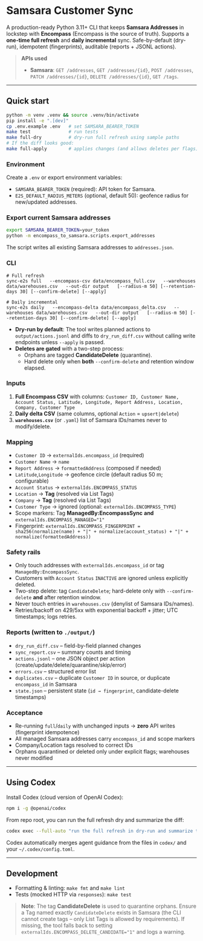 # Samsara Customer Sync

A production-ready Python 3.11+ CLI that keeps **Samsara Addresses** in lockstep with **Encompass**
(Encompass is the source of truth). Supports a **one-time full refresh** and **daily incremental**
sync. Safe-by-default (dry-run), idempotent (fingerprints), auditable (reports + JSONL actions).

> **APIs used**
>
> - **Samsara**: `GET /addresses`, `GET /addresses/{id}`, `POST /addresses`,
>   `PATCH /addresses/{id}`, `DELETE /addresses/{id}`, `GET /tags`.

---

## Quick start

```bash
python -m venv .venv && source .venv/bin/activate
pip install -e ".[dev]"
cp .env.example .env   # set SAMSARA_BEARER_TOKEN
make test              # run tests
make full-dry          # dry-run full refresh using sample paths
# If the diff looks good:
make full-apply        # applies changes (and allows deletes per flags)
```

### Environment

Create a `.env` or export environment variables:

- `SAMSARA_BEARER_TOKEN` (required): API token for Samsara.
- `E2S_DEFAULT_RADIUS_METERS` (optional, default 50): geofence radius for new/updated addresses.

### Export current Samsara addresses

```bash
export SAMSARA_BEARER_TOKEN=your_token
python -m encompass_to_samsara.scripts.export_addresses
```

The script writes all existing Samsara addresses to `addresses.json`.

### CLI

```
# Full refresh
sync-e2s full   --encompass-csv data/encompass_full.csv   --warehouses data/warehouses.csv   --out-dir output   [--radius-m 50] [--retention-days 30] [--confirm-delete] [--apply]

# Daily incremental
sync-e2s daily   --encompass-delta data/encompass_delta.csv   --warehouses data/warehouses.csv   --out-dir output   [--radius-m 50] [--retention-days 30] [--confirm-delete] [--apply]
```

- **Dry-run by default**: The tool writes planned actions to `output/actions.jsonl` and diffs
  to `dry_run_diff.csv` without calling write endpoints unless `--apply` is passed.
- **Deletes are gated** with a two-step process:
  - Orphans are tagged **CandidateDelete** (quarantine).
  - Hard delete only when **both** `--confirm-delete` and retention window elapsed.

### Inputs

1. **Full Encompass CSV** with columns:
   `Customer ID, Customer Name, Account Status, Latitude, Longitude, Report Address, Location, Company, Customer Type`
2. **Daily delta CSV** (same columns, optional `Action` = `upsert|delete`)
3. **`warehouses.csv`** (or `.yaml`) list of Samsara IDs/names never to modify/delete.

### Mapping

- `Customer ID` → `externalIds.encompass_id` (required)
- `Customer Name` → `name`
- `Report Address` → `formattedAddress` (composed if needed)
- `Latitude`,`Longitude` → geofence circle (default radius 50 m; configurable)
- `Account Status` → `externalIds.ENCOMPASS_STATUS`
- `Location` → **Tag** (resolved via List Tags)
- `Company` → **Tag** (resolved via List Tags)
- `Customer Type` → ignored (optional: `externalIds.ENCOMPASS_TYPE`)
- Scope markers: Tag **ManagedBy:EncompassSync** **and** `externalIds.ENCOMPASS_MANAGED="1"`
- Fingerprint: `externalIds.ENCOMPASS_FINGERPRINT = sha256(normalize(name) + "|" + normalize(account_status) + "|" + normalize(formattedAddress))`

### Safety rails

- Only touch addresses with `externalIds.encompass_id` or tag `ManagedBy:EncompassSync`.
- Customers with `Account Status` `INACTIVE` are ignored unless explicitly deleted.
- Two-step delete: tag `CandidateDelete`; hard-delete only with `--confirm-delete` **and**
  after retention window.
- Never touch entries in `warehouses.csv` (denylist of Samsara IDs/names).
- Retries/backoff on 429/5xx with exponential backoff + jitter; UTC timestamps; logs retries.

### Reports (written to `./output/`)

- `dry_run_diff.csv` – field-by-field planned changes
- `sync_report.csv` – summary counts and timing
- `actions.jsonl` – one JSON object per action (create/update/delete/quarantine/skip/error)
- `errors.csv` – structured error list
- `duplicates.csv` – duplicate `Customer ID` in source, or duplicate `encompass_id` in Samsara
- `state.json` – persistent state (`id → fingerprint`, candidate-delete timestamps)

### Acceptance

- Re-running `full`/`daily` with unchanged inputs → **zero** API writes (fingerprint idempotence)
- All managed Samsara addresses carry `encompass_id` and scope markers
- Company/Location tags resolved to correct IDs
- Orphans quarantined or deleted only under explicit flags; warehouses never modified

---

## Using Codex

Install Codex (cloud version of OpenAI Codex):

```bash
npm i -g @openai/codex
```

From repo root, you can run the full refresh dry and summarize the diff:

```bash
codex exec --full-auto "run the full refresh in dry-run and summarize the diff"
```

Codex automatically merges agent guidance from the files in `codex/` and your
`~/.codex/config.toml`.

---

## Development

- Formatting & linting: `make fmt` and `make lint`
- Tests (mocked HTTP via `responses`): `make test`

> **Note**: The tag **CandidateDelete** is used to quarantine orphans.
> Ensure a Tag named exactly `CandidateDelete` exists in Samsara (the CLI cannot create tags
> – only List Tags is allowed by requirements). If missing, the tool falls back to setting
> `externalIds.ENCOMPASS_DELETE_CANDIDATE="1"` and logs a warning.
